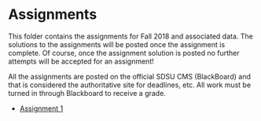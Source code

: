 # Assignments

This folder contains the assignments for Fall 2018 and associated data. The solutions to the assignments will be posted once the assignment is complete. Of course, once the assignment solution is posted no further attempts will be accepted for an assignment!

All the assignments are posted on the official SDSU CMS (BlackBoard) and that is considered the authoritative site for deadlines, etc. All work must be turned in through Blackboard to receive a grade.

* [Assignment 1](Assignment1/)
